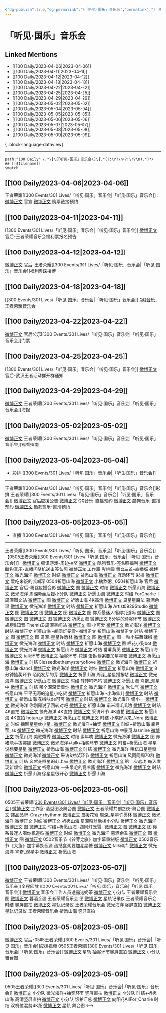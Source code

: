 ```yaml
---
{"dg-publish":true,"dg-permalink":"/「听见·国乐」音乐会","permalink":"/「听见·国乐」音乐会/","created":"2023-04-07T10:07:38.000+08:00","updated":"2023-05-12T14:53:20.772+08:00"}
---
```


# 「听见·国乐」音乐会

## Linked Mentions
- [[100 Daily/2023-04-06\|2023-04-06]]
- [[100 Daily/2023-04-11\|2023-04-11]]
- [[100 Daily/2023-04-12\|2023-04-12]]
- [[100 Daily/2023-04-18\|2023-04-18]]
- [[100 Daily/2023-04-22\|2023-04-22]]
- [[100 Daily/2023-04-25\|2023-04-25]]
- [[100 Daily/2023-04-29\|2023-04-29]]
- [[100 Daily/2023-05-02\|2023-05-02]]
- [[100 Daily/2023-05-04\|2023-05-04]]
- [[100 Daily/2023-05-05\|2023-05-05]]
- [[100 Daily/2023-05-06\|2023-05-06]]
- [[100 Daily/2023-05-07\|2023-05-07]]
- [[100 Daily/2023-05-08\|2023-05-08]]
- [[100 Daily/2023-05-09\|2023-05-09]]

{ .block-language-dataview}

---

```expander
path:"100 Daily" /.*\[\[「听见·国乐」音乐会\]\].*(?:\r?\n(?!\r?\n).*)*/
## [[$filename]]
$match
```
## [[100 Daily/2023-04-06\|2023-04-06]]
王者荣耀[[300 Events/301 Lives/「听见·国乐」音乐会\|「听见·国乐」音乐会]]：
[微博正文](http://weibo.com/5698023579/MAJq2fIsj) 官宣
[微博正文](http://weibo.com/3604205173/MAKByfP6h) 购票链接预约
## [[100 Daily/2023-04-11\|2023-04-11]]
[[300 Events/301 Lives/「听见·国乐」音乐会\|「听见·国乐」音乐会]]
[微博正文](https://weibo.com/5248300719/4889315102691275) 官后-王者荣耀音乐会福利票报名预告
## [[100 Daily/2023-04-12\|2023-04-12]]
[微博正文](https://weibo.com/5248300719/4889671529661822) 官后-王者荣耀[[300 Events/301 Lives/「听见·国乐」音乐会\|「听见·国乐」音乐会]]福利票踩楼博
## [[100 Daily/2023-04-18\|2023-04-18]]
[[300 Events/301 Lives/「听见·国乐」音乐会\|「听见·国乐」音乐会]]
[QQ音乐-王者荣耀音乐会](https://weibo.com/2169129705/MCxktxbrn)
## [[100 Daily/2023-04-22\|2023-04-22]]
[微博正文](http://weibo.com/5248300719/MDc2nr2cS) 官后公示[[300 Events/301 Lives/「听见·国乐」音乐会\|「听见·国乐」音乐会]]门票
## [[100 Daily/2023-04-25\|2023-04-25]]
[[300 Events/301 Lives/「听见·国乐」音乐会\|「听见·国乐」音乐会]]
[微博正文](http://weibo.com/5248300719/MDBfOkZ4B) 官后-武汉王者活动群开群通知
## [[100 Daily/2023-04-29\|2023-04-29]]
[微博正文](http://weibo.com/5698023579/MEde7ecEu) 王者荣耀[[300 Events/301 Lives/「听见·国乐」音乐会\|「听见·国乐」音乐会]]海报
## [[100 Daily/2023-05-02\|2023-05-02]]
[微博正文](http://weibo.com/5698023579/MEOJY4q5R) 王者荣耀[[300 Events/301 Lives/「听见·国乐」音乐会\|「听见·国乐」音乐会]]观看指南
## [[100 Daily/2023-05-04\|2023-05-04]]
  - 彩排 [[300 Events/301 Lives/「听见·国乐」音乐会\|「听见·国乐」音乐会]]
---
王者荣耀[[300 Events/301 Lives/「听见·国乐」音乐会\|「听见·国乐」音乐会]]彩排
王者荣耀[[300 Events/301 Lives/「听见·国乐」音乐会\|「听见·国乐」音乐会]]
[微博正文](https://weibo.com/5248300719/MEY7IkV4C) 官后应援公告
[微博正文](http://weibo.com/2169129705/MF0wxsukw) QQ音乐-直播预约
[微博正文](http://weibo.com/1665103091/MF0MYyeRu) 酷狗音乐-直播预约
[微博正文](https://weibo.com/1738434147/MF0wxpcsf) 酷我音乐-直播预约
## [[100 Daily/2023-05-05\|2023-05-05]]
  - 直播 [[300 Events/301 Lives/「听见·国乐」音乐会\|「听见·国乐」音乐会]]
---
王者荣耀[[300 Events/301 Lives/「听见·国乐」音乐会\|「听见·国乐」音乐会]]
【0505王者荣耀[[300 Events/301 Lives/「听见·国乐」音乐会\|「听见·国乐」音乐会]]】
[微博正文](http://weibo.com/3604205173/MF6OcAvgd) 腾讯游戏-周边抽奖
[微博正文](http://weibo.com/1665103091/MF7AUwg4D) 酷狗音乐-签名照福利
[微博正文](http://weibo.com/1665103091/MFaBD20yT) 酷狗音乐-直播间随机送出签名照
[微博正文](https://weibo.com/7478855230/MFa971PEZ) 工作室 彩排图
舞台三首-直播版
[微博正文](https://weibo.com/6466290670/MFbCf7ZQ0) 微光海洋
[微博正文](https://weibo.com/6466290670/MFbJh3wLX) 时结
[微博正文](https://weibo.com/6466290670/MFbXq1reg) 祈愿山海
[微博正文](https://weibo.com/6466290670/MFct4EDwq) 互动环节
彩排
[微博正文](http://weibo.com/2126481021/MF5TcteBr) 爱吃米饭的呱呱深 0504祈愿山海
[微博正文](http://weibo.com/2745818660/MF8MLnteY) 小橘熬粥_ 0504祈愿山海
官后
[微博正文](http://weibo.com/5248300719/MF9LPBhQB) 官后-粉丝应援合影
[微博正文](https://weibo.com/5248300719/MFbJuzx5F) 图
[微博正文](https://weibo.com/5248300719/MFbEuiyhF) 时结
[微博正文](https://weibo.com/5248300719/MFcdNDJ9B) 祈愿山海
[微博正文](https://weibo.com/5248300719/MFcy5gKK5) 微光海洋
周深粉丝后援小分队
[微博正文](https://weibo.com/5516625428/MFctHnkqF) 祈愿山海
[微博正文](https://weibo.com/5516625428/MFd2ymEqg) 时结
ForCharlie丨周深图文站
[微博正文](https://weibo.com/6987697229/MFbnJ8iUE) 图
[微博正文](https://weibo.com/6987697229/MFc349Kp6) 祈愿山海 4K高清
[微博正文](https://weibo.com/6987697229/MFcxFy9I7) 周星星魔法
暮酒余温
[微博正文](https://weibo.com/2891278372/MFbrL7ud4) 微光海洋
[微博正文](https://weibo.com/2891278372/MFbGaC1ie) 时结
[微博正文](https://weibo.com/2891278372/MFbDQ8uXB) 祈愿山海
Artist0929Studio
[微博正文](https://weibo.com/6873250805/MFblu9S7E) 图
[微博正文](https://weibo.com/6873250805/MFbVj9p2z) 图
[微博正文](https://weibo.com/6873250805/MFcl6C0E4) 图
[微博正文](https://weibo.com/6873250805/MFcvZgSa4) 图
你系最迷人噶你机道吗
[微博正文](https://weibo.com/7724525486/MFb7quY2r) 图
[微博正文](https://weibo.com/7724525486/MFbztr18X) 图
[微博正文](https://weibo.com/7724525486/MFcBApFhL) 图
[微博正文](https://weibo.com/7724525486/MFbRBcuPm) 祈愿山海
[微博正文](https://weibo.com/7724525486/MFc7zrluD) 8分钟的颁奖环节
[微博正文](https://weibo.com/7724525486/MFcwVaMT9) 翅膀&知音
ThemisZ·周深空间站
[微博正文](https://weibo.com/7183015833/MFbJnxlKJ) 图 小可爱
[微博正文](https://weibo.com/7183015833/MFbPTo9my) 微光海洋
[微博正文](https://weibo.com/7183015833/MFc1F41im) 时结
[微博正文](https://weibo.com/7183015833/MFc1S1VBT) 祈愿山海
-胡同灯笼雪-
[微博正文](https://weibo.com/5352964966/MFbp4rT06) 祈愿山海
[微博正文](https://weibo.com/5352964966/MFbsPAqBw) 时结
[微博正文](https://weibo.com/5352964966/MFb8ZaS9n) 图
[微博正文](https://weibo.com/5352964966/MFckfagF0) 图
周深_星星许愿林
[微博正文](https://weibo.com/5115715524/MFbLpFAMK) 图
[微博正文](https://weibo.com/5115715524/MFcqa5VrR) 图
一粒小猫蘸辣椒
[微博正文](https://weibo.com/1824010843/MFbj6toxt) 微光海洋
[微博正文](https://weibo.com/1824010843/MFbnFesHR) 时结
[微博正文](https://weibo.com/1824010843/MFbxr1bud) 祈愿山海
[微博正文](https://weibo.com/1824010843/MFbOG4n5p) 图
棉花小狗bot
[微博正文](https://weibo.com/2812500177/MFb8gcDEu) 微光海洋
[微博正文](https://weibo.com/2812500177/MFbqcqt0u) 祈愿山海
[微博正文](https://weibo.com/2812500177/MFbIt1I8o) 时结
番薯黄荚
[微博正文](https://weibo.com/1786590437/MFbpCpGDb) 祈愿山海
[微博正文](https://weibo.com/1786590437/MFbWNiJtg) talk环节
[微博正文](https://weibo.com/1786590437/MFcskySsP) 抽奖环节-陀螺
蛋挞食粥要加星星糖
[微博正文](https://weibo.com/6048634807/MFchG8t1W) 祈愿山海
[微博正文](https://weibo.com/6048634807/MFcqAs7ZU) 时结
Blessedbethemysteryoflove
[微博正文](https://weibo.com/2729340744/MFbmrj3GF) 微光海洋
[微博正文](https://weibo.com/2729340744/MFbsqFz3W) 祈愿山海
dianc1
[微博正文](https://weibo.com/1857196980/MFbmzgE5d) 微光海洋
[微博正文](https://weibo.com/1857196980/MFbte2HpP) 时结
[微博正文](https://weibo.com/1857196980/MFbwi65a4) 祈愿山海
[微博正文](https://weibo.com/1857196980/MFbTq8wOK) 8分钟抽奖环节
陌陌发芽的芽
[微博正文](https://weibo.com/2284245305/MFbpik7b4) 祈愿山海
周深_星星播报站
[微博正文](https://weibo.com/7368369618/MFbkGv9Ca) 微光海洋
[微博正文](https://weibo.com/7368369618/MFbrwkV8a) 祈愿山海
[微博正文](https://weibo.com/7368369618/MFbnwnChQ) 时结
转转呜呜呜
[微博正文](https://weibo.com/2582599122/MFbAcn32w) 祈愿山海
岑嵛_观星中
[微博正文](https://weibo.com/6803848198/MFbPLuV6v) 时结
哪个深深爱着你
[微博正文](https://weibo.com/2967602032/MFbtOnh4b) 微光海洋
[微博正文](https://weibo.com/2967602032/MFbCY2VFZ) 吹仙气
[微博正文](https://weibo.com/2967602032/MFchacxAH) 祈愿山海
平平无奇的追星小吃货
[微博正文](https://weibo.com/2079248897/MFbx6l4oy) 祈愿山海
-小海仙儿
[微博正文](https://weibo.com/3829239755/MFbQDzpbf) 时结
[微博正文](https://weibo.com/3829239755/MFdhLc63G) 祈愿山海
花椒味de可可
[微博正文](https://weibo.com/1712596640/MFdfuxNk5) 时结
[微博正文](https://weibo.com/1712596640/MFbZNtngE) 微光海洋
翛小一
[微博正文](https://weibo.com/7389514870/MFcW5ltP5) 微光海洋
你刚刚说了回转对吧
[微博正文](https://weibo.com/1308758457/MFcODrYtc) 祈愿山海
诺米糯叽叽叻
[微博正文](https://weibo.com/5561048127/MFcc2Bz9C) 时结 4K直拍
[微博正文](https://weibo.com/5561048127/MFcteaqbs) 微光海洋 4K直拍
[微博正文](https://weibo.com/5561048127/MFcEgee9q) 采访环节 4K直拍
[微博正文](https://weibo.com/5561048127/MFcLQixJV) 祈愿山海 4K直拍
hotaru_y
[微博正文](https://weibo.com/1886300307/MFcdXFqgn) 祈愿山海
[微博正文](https://weibo.com/1886300307/MFcKHowET) 时结
小琪好运来_Nora
[微博正文](https://weibo.com/7771013344/MFcDNevZV) 时结
摘颗星星给小星_
[微博正文](https://weibo.com/5823086266/MFbPRCKvM) 微光海洋+抽奖
[微博正文](https://weibo.com/5823086266/MFcAf4Zt6) 时结+祈愿山海
霜月莹_ss
[微博正文](https://weibo.com/7245816038/MFbHGB7Lz) 微光海洋
[微博正文](https://weibo.com/7245816038/MFctagzPe) 时结
[微博正文](https://weibo.com/7245816038/MFcxVsgB6) 祈愿山海
林景觅Jasmine
[微博正文](https://weibo.com/1635910785/MFcu49HZM) 祈愿山海
美歌秀秀
[微博正文](https://weibo.com/6407119435/MFcpGiu02) 时结
素年叻
[微博正文](https://weibo.com/5681113052/MFcoOtpBI) 微光海洋
[微博正文](https://weibo.com/5681113052/MFcG60cDs) 图
养猪能手拔娜娜
[微博正文](https://weibo.com/7001820957/MFcfPbF96) 微光海洋+talk+抽奖环节
[微博正文](https://weibo.com/7001820957/MFclMgTN5) 时结+祈愿山海
星星说想要星星
[微博正文](https://weibo.com/5610361192/MFc4uuILV) 祈愿山海
[微博正文](https://weibo.com/5610361192/MFchUnOsy) 时结
[微博正文](https://weibo.com/5610361192/MFczMrhgU) 微光海洋
啾亿口星星糖
[微博正文](https://weibo.com/5389042567/MFbJ2t46v) 微光海洋
[微博正文](https://weibo.com/5389042567/MFbRil3RM) 采访&抽奖环节
[微博正文](https://weibo.com/5389042567/MFcgDcnR2) 祈愿山海
风雨同周70群
[微博正文](https://weibo.com/6735440572/MFc2tu1nf) 时结
玄紫是啾星的心上喵
[微博正文](https://weibo.com/6508489391/MFbU37IlB) 微光海洋
[微博正文](https://weibo.com/6508489391/MFc2s4SJI) 第一次退场
每天发现新烦恼
[微博正文](https://weibo.com/5623758642/MFc0B5Skt) 祈愿山海
一头呆毛的高冷酱
[微博正文](https://weibo.com/3847135702/MFbX7qvfA) 微光海洋
[微博正文](https://weibo.com/3847135702/MFcuk3Oz7) 时结
[微博正文](https://weibo.com/3847135702/MFcI7vH6p) 祈愿山海
徐星星很开心
[微博正文](https://weibo.com/6138734344/MFbN8BsYl) 祈愿山海
## [[100 Daily/2023-05-06\|2023-05-06]]
0505王者荣耀[[300 Events/301 Lives/「听见·国乐」音乐会\|「听见·国乐」音乐会]](续)
[微博正文](http://weibo.com/7478855230/MFheCnZUY) 工作室-造型图及舞台图
[微博正文](http://weibo.com/7712820124/MFhcHF1MU) 王者荣耀共创之夜-舞台图
[微博正文](http://weibo.com/6404591614/MFjLpx6iy) 饰品品牌-Crazy rhythmm
[微博正文](http://weibo.com/2974426362/MFiwRAZ3Y) 应援花絮
周深_星星许愿林
[微博正文](https://weibo.com/5115715524/MFgqAkCeO) 微光海洋
[微博正文](http://weibo.com/5115715524/MFj7lnit8) 时结
[微博正文](https://weibo.com/5115715524/MFkKNaGuh) 祈愿山海
周深粉丝后援小分队
[微博正文](https://weibo.com/5516625428/MFeJljtXb) 微光海洋
[微博正文](http://weibo.com/5516625428/MFkMqxX8t) 图
[微博正文](http://weibo.com/5516625428/MFlaI1H6C) 时结+祈愿山海
-胡同灯笼雪-
[微博正文](https://weibo.com/5352964966/MFgzZjQdk) 图
[微博正文](http://weibo.com/5352964966/MFkkXl4ID) 图
你系最迷人噶你机道吗
[微博正文](https://weibo.com/7724525486/MFjLl6faR) 时结
[微博正文](http://weibo.com/7724525486/MFkwK6iy8) 微光海洋
暮酒余温
[微博正文](https://weibo.com/2891278372/MFioQjqCn) 图
[微博正文](http://weibo.com/2891278372/MFiyViv0p) 图
[微博正文](https://weibo.com/2891278372/MFgcmlhwB) 0502音乐节《铃芽之旅》加字幕重制版
[微博正文](https://weibo.com/2891278372/MFkyXvrvX) 0502音乐节《大鱼》加字幕换音源
蛋挞食粥要加星星糖
[微博正文](https://weibo.com/6048634807/MFi7P6iyv) talk碎片
[微博正文](http://weibo.com/6048634807/MFiEsnxHY) 微光海洋
岑嵛_观星中
[微博正文](https://weibo.com/6803848198/MFgDb6xaj) 祈愿山海

## [[100 Daily/2023-05-07\|2023-05-07]]
[微博正文](http://weibo.com/5698023579/MFsDtsjpP) 王者荣耀[[300 Events/301 Lives/「听见·国乐」音乐会\|「听见·国乐」音乐会]]全程回放
[[300 Events/301 Lives/「听见·国乐」音乐会\|「听见·国乐」音乐会]]
[微博正文](http://weibo.com/7495641082/MFqsex7kH) 音乐会工作人员透露送奶茶
[微博正文](http://weibo.com/5516625428/MFtwb7UZi) 小分队 王者荣耀音乐会 图
[微博正文](http://weibo.com/2891278372/MFsQv2btn) 暮酒余温 王者荣耀音乐会 图
[微博正文](http://weibo.com/6466290670/MFpznuKzK) 星轨记录仪 王者荣耀音乐会 时结 竖屏直拍
[微博正文](http://weibo.com/6466290670/MFpvyuzdw) 星轨记录仪 王者荣耀音乐会 微光海洋 竖屏直拍
[微博正文](http://weibo.com/6466290670/MFq6tkcLp) 星轨记录仪 王者荣耀音乐会 祈愿山海 竖屏直拍
## [[100 Daily/2023-05-08\|2023-05-08]]
[微博正文](https://weibo.com/5248300719/4899246614256504) 官后-0505王者荣耀[[300 Events/301 Lives/「听见·国乐」音乐会\|「听见·国乐」音乐会]]应援视频
0505王者荣耀[[300 Events/301 Lives/「听见·国乐」音乐会\|「听见·国乐」音乐会]]
[微博正文](https://weibo.com/6466290670/MFzszbopp) 星轨 抽奖环节竖屏直拍
[微博正文](http://weibo.com/5516625428/MFDCxg86B) 小分队 舞台图

## [[100 Daily/2023-05-09\|2023-05-09]]
0505王者荣耀[[300 Events/301 Lives/「听见·国乐」音乐会\|「听见·国乐」音乐会]]
[微博正文](http://weibo.com/5516625428/MFJfPz0LD) 小分队 微光海洋+抽奖环节 竖屏直拍
[微博正文](http://weibo.com/5516625428/MFMPZkgC7) 小分队 时结+祈愿山海 高清竖屏直拍
[微博正文](http://weibo.com/5516625428/MFN4dmT8k) 小分队 饭拍汇总
[微博正文](http://weibo.com/7082623163/MFEKD27g4) 向阳花AllFor_Charlie 时结 双机位混剪4K版
[微博正文](http://weibo.com/6466290670/MFMdAgVe5) 星轨 舞台图
<-->